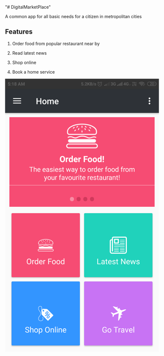 "# DigitalMarketPlace" 

A common app for all basic needs for a citizen in metropolitan cities

Features
---------
1) Order food from popular restaurant near by

2) Read latest news

3) Shop online 

4) Book a home service

![alt text](https://github.com/hemugadi/DigitalMarketPlace/blob/dev_digi_market/home_screen.png)




